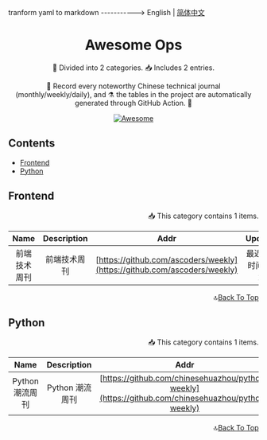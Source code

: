 tranform yaml to markdown ----------->
English | [简体中文](../README.md)

<div align="center">
<h1>Awesome Ops</h1>

<p>🧐 Divided into 2 categories. 📥 Includes 2 entries.</p>
<p>🧰 Record every noteworthy Chinese technical journal (monthly/weekly/daily), and ⚗️ the tables in the project are automatically generated through GitHub Action. 🧰</p>

[![Awesome](https://awesome.re/badge.svg)](https://awesome.re)

</div>

## Contents
- [Frontend](#Frontend)
- [Python](#Python)

## Frontend

<p align="right">
📥 This category contains 1 items.
</p>

| Name | Description | Addr | Updated |
|:-:|:-:|:-:|:-:|
| 前端技术周刊 | 前端技术周刊 | [https://github.com/ascoders/weekly](https://github.com/ascoders/weekly) | 最近更新时间&文章 |

<div align="right">

🔝[Back To Top](#Contents)
</div>



## Python

<p align="right">
📥 This category contains 1 items.
</p>

| Name | Description | Addr | Updated |
|:-:|:-:|:-:|:-:|
| Python 潮流周刊 | Python 潮流周刊 | [https://github.com/chinesehuazhou/python-weekly](https://github.com/chinesehuazhou/python-weekly) | 最近更新时间&文章 |

<div align="right">

🔝[Back To Top](#Contents)
</div>

